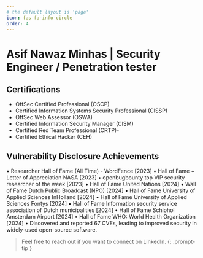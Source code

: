 ```yaml
---
# the default layout is 'page'
icon: fas fa-info-circle
order: 4
---
```

# Asif Nawaz Minhas | Security Engineer / Penetration tester

## Certifications
- OffSec Certified Professional (OSCP)
- Certified Information Systems Security Professional (CISSP) 
- OffSec Web Assessor (OSWA)
- Certified Information Security Manager (CISM)
- Certified Red Team Professional (CRTP)-   
- Certified Ethical Hacker (CEH)

## Vulnerability Disclosure Achievements

• Researcher Hall of Fame (All Time) - WordFence [2023]
• Hall of Fame + Letter of Appreciation NASA [2023]
• openbugbounty top VIP security researcher of the week [2023]
• Hall of Fame United Nations [2024]
• Wall of Fame Dutch Public Broadcast (NPO) [2024]
• Hall of Fame University of Applied Sciences InHolland [2024]
• Hall of Fame University of Applied Sciences Fontys [2024]
• Hall of Fame Information security service association of Dutch municipalities [2024]
• Hall of Fame Schiphol Amsterdam Airport [2024]
• Hall of Fame WHO: World Health Organization [2024]
• Discovered and reported 67 CVEs, leading to improved security in widely-used open-source software.

> Feel free to reach out if you want to connect on LinkedIn.
{: .prompt-tip }
